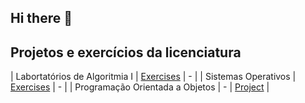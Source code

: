 ## Hi there 👋

## Projetos e exercícios da licenciatura
| Labortatórios de Algoritmia I | [Exercises](https://github.com/RisingFisan/Programacao-Funcional) | - |
| Sistemas Operativos | [Exercises](https://github.com/RisingFisan/Programacao-Funcional) | - |
| Programação Orientada a Objetos | - | [Project](https://github.com/RisingFisan/Tanks-LI1) |



